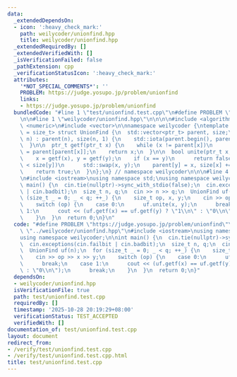 ```yaml
---
data:
  _extendedDependsOn:
  - icon: ':heavy_check_mark:'
    path: weilycoder/unionfind.hpp
    title: weilycoder/unionfind.hpp
  _extendedRequiredBy: []
  _extendedVerifiedWith: []
  _isVerificationFailed: false
  _pathExtension: cpp
  _verificationStatusIcon: ':heavy_check_mark:'
  attributes:
    '*NOT_SPECIAL_COMMENTS*': ''
    PROBLEM: https://judge.yosupo.jp/problem/unionfind
    links:
    - https://judge.yosupo.jp/problem/unionfind
  bundledCode: "#line 1 \"test/unionfind.test.cpp\"\n#define PROBLEM \"https://judge.yosupo.jp/problem/unionfind\"\
    \n\n#line 1 \"weilycoder/unionfind.hpp\"\n\n\n\n#include <algorithm>\n#include\
    \ <numeric>\n#include <vector>\n\nnamespace weilycoder {\ntemplate <typename ptr_t\
    \ = size_t> struct UnionFind {\n  std::vector<ptr_t> parent, size;\n\n  UnionFind(ptr_t\
    \ n) : parent(n), size(n, 1) {\n    std::iota(parent.begin(), parent.end(), 0);\n\
    \  }\n\n  ptr_t getf(ptr_t x) {\n    while (x != parent[x])\n      x = parent[x]\
    \ = parent[parent[x]];\n    return x;\n  }\n\n  bool unite(ptr_t x, ptr_t y) {\n\
    \    x = getf(x), y = getf(y);\n    if (x == y)\n      return false;\n    if (size[x]\
    \ < size[y])\n      std::swap(x, y);\n    parent[y] = x, size[x] += size[y];\n\
    \    return true;\n  }\n};\n} // namespace weilycoder\n\n\n#line 4 \"test/unionfind.test.cpp\"\
    \n#include <iostream>\nusing namespace std;\nusing namespace weilycoder;\n\nint\
    \ main() {\n  cin.tie(nullptr)->sync_with_stdio(false);\n  cin.exceptions(cin.failbit\
    \ | cin.badbit);\n  size_t n, q;\n  cin >> n >> q;\n  UnionFind uf(n);\n  for\
    \ (size_t _ = 0; _ < q; ++_) {\n    size_t op, x, y;\n    cin >> op >> x >> y;\n\
    \    switch (op) {\n    case 0:\n      uf.unite(x, y);\n      break;\n    case\
    \ 1:\n      cout << (uf.getf(x) == uf.getf(y) ? \"1\\n\" : \"0\\n\");\n      break;\n\
    \    }\n  }\n  return 0;\n}\n"
  code: "#define PROBLEM \"https://judge.yosupo.jp/problem/unionfind\"\n\n#include\
    \ \"../weilycoder/unionfind.hpp\"\n#include <iostream>\nusing namespace std;\n\
    using namespace weilycoder;\n\nint main() {\n  cin.tie(nullptr)->sync_with_stdio(false);\n\
    \  cin.exceptions(cin.failbit | cin.badbit);\n  size_t n, q;\n  cin >> n >> q;\n\
    \  UnionFind uf(n);\n  for (size_t _ = 0; _ < q; ++_) {\n    size_t op, x, y;\n\
    \    cin >> op >> x >> y;\n    switch (op) {\n    case 0:\n      uf.unite(x, y);\n\
    \      break;\n    case 1:\n      cout << (uf.getf(x) == uf.getf(y) ? \"1\\n\"\
    \ : \"0\\n\");\n      break;\n    }\n  }\n  return 0;\n}"
  dependsOn:
  - weilycoder/unionfind.hpp
  isVerificationFile: true
  path: test/unionfind.test.cpp
  requiredBy: []
  timestamp: '2025-10-28 20:19:29+08:00'
  verificationStatus: TEST_ACCEPTED
  verifiedWith: []
documentation_of: test/unionfind.test.cpp
layout: document
redirect_from:
- /verify/test/unionfind.test.cpp
- /verify/test/unionfind.test.cpp.html
title: test/unionfind.test.cpp
---
```

